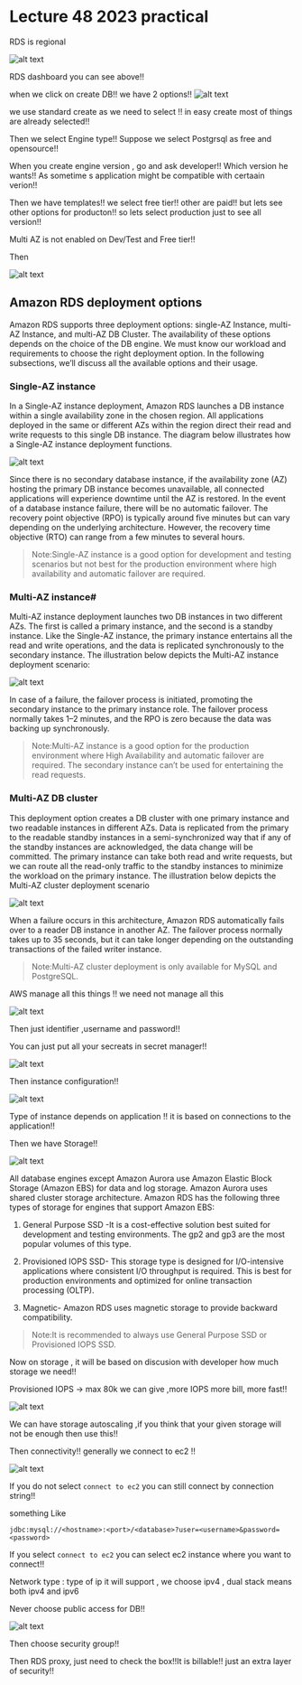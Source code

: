 # Lecture 48 2023 practical

RDS is regional

![alt text](image.png)

RDS dashboard you can see above!!

when we click on create DB!! 
we have 2 options!!
![alt text](image-1.png)

we use standard create as we need to select !! in easy create most of things are already selected!!

Then we select Engine type!! Suppose we select Postgrsql as free and opensource!!

When you create engine version , go and ask developer!! Which version he wants!!
As sometime s application might be compatible with certaain verion!!

Then we have templates!! we select free tier!! other are paid!! but lets see other options for producton!!
so lets select production just to see all version!!

Multi AZ is not enabled on Dev/Test and Free tier!!

Then 

![alt text](image-2.png)

## Amazon RDS deployment options
Amazon RDS supports three deployment options: single-AZ Instance, multi-AZ Instance, and multi-AZ DB Cluster. The availability of these options depends on the choice of the DB engine. We must know our workload and requirements to choose the right deployment option. In the following subsections, we’ll discuss all the available options and their usage.

### Single-AZ instance
In a Single-AZ instance deployment, Amazon RDS launches a DB instance within a single availability zone in the chosen region. All applications deployed in the same or different AZs within the region direct their read and write requests to this single DB instance. The diagram below illustrates how a Single-AZ instance deployment functions.

![alt text](image-3.png)

Since there is no secondary database instance, if the availability zone (AZ) hosting the primary DB instance becomes unavailable, all connected applications will experience downtime until the AZ is restored. In the event of a database instance failure, there will be no automatic failover. The recovery point objective (RPO) is typically around five minutes but can vary depending on the underlying architecture. However, the recovery time objective (RTO) can range from a few minutes to several hours.

>Note:Single-AZ instance is a good option for development and testing scenarios but not best for the production environment where high availability and automatic failover are required.

### Multi-AZ instance#
Multi-AZ instance deployment launches two DB instances in two different AZs. The first is called a primary instance, and the second is a standby instance. Like the Single-AZ instance, the primary instance entertains all the read and write operations, and the data is replicated synchronously to the secondary instance. The illustration below depicts the Multi-AZ instance deployment scenario:

![alt text](image-4.png)

In case of a failure, the failover process is initiated, promoting the secondary instance to the primary instance role. The failover process normally takes 1–2 minutes, and the RPO is zero because the data was backing up synchronously.

>Note:Multi-AZ instance is a good option for the production environment where High Availability and automatic failover are required. The secondary instance can’t be used for entertaining the read requests.

### Multi-AZ DB cluster
This deployment option creates a DB cluster with one primary instance and two readable instances in different AZs. Data is replicated from the primary to the readable standby instances in a semi-synchronized way that if any of the standby instances are acknowledged, the data change will be committed. The primary instance can take both read and write requests, but we can route all the read-only traffic to the standby instances to minimize the workload on the primary instance. The illustration below depicts the Multi-AZ cluster deployment scenario

![alt text](image-5.png)

When a failure occurs in this architecture, Amazon RDS automatically fails over to a reader DB instance in another AZ. The failover process normally takes up to 35 seconds, but it can take longer depending on the outstanding transactions of the failed writer instance.

>Note:Multi-AZ cluster deployment is only available for MySQL and PostgreSQL.

AWS manage all this things !! we need not manage all this

![alt text](image-6.png)

Then just identifier ,username and password!!

You can just put all your secreats in secret manager!!

![alt text](image-7.png)

Then instance configuration!!

![alt text](image-8.png)

Type of instance depends on application !! it is based on connections to the application!!

Then we have Storage!!
 
![alt text](image-9.png)

All database engines except Amazon Aurora use Amazon Elastic Block Storage (Amazon EBS) for data and log storage. Amazon Aurora uses shared cluster storage architecture. Amazon RDS has the following three types of storage for engines that support Amazon EBS:

1. General Purpose SSD -It is a cost-effective solution best suited for development and testing environments. The gp2 and gp3 are the most popular volumes of this type.

2. Provisioned IOPS SSD- This storage type is designed for I/O-intensive applications where consistent I/O throughput is required. This is best for production environments and optimized for online transaction processing (OLTP).

3. Magnetic- Amazon RDS uses magnetic storage to provide backward compatibility. 

>Note:It is recommended to always use General Purpose SSD or Provisioned IOPS SSD.

Now on storage , it will be based on discusion with developer how much storage we need!!

Provisioned IOPS -> max 80k we can give ,more IOPS more bill, more fast!!

![alt text](image-10.png)

We can have storage autoscaling ,if you think that your given storage will not be enough then use this!!

Then connectivity!! generally we connect to ec2 !!

![alt text](image-11.png)

If you do not select `connect to ec2` you can still connect by connection string!!

something Like

`jdbc:mysql://<hostname>:<port>/<database>?user=<username>&password=<password>`

If you select `connect to ec2` you can select ec2 instance where you want to connect!!

Network type : type of ip it will support , we choose ipv4 , dual stack means both ipv4 and ipv6

Never choose public access for DB!!

![alt text](image-12.png)

Then choose security group!! 

Then RDS proxy, just need to check the box!!It is billable!! just an extra layer of security!!






























